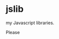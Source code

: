 # jslib
my Javascript libraries.

Please
```git submodule add https://github.com/koteitan/jslib.git
```
